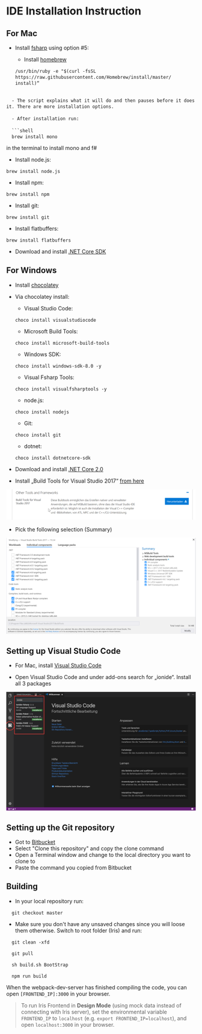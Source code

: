# IDE Installation Instruction 
## For Mac 

- Install [fsharp](http://fsharp.org/use/mac/) using option #5:
  
  - Install [homebrew](https://brew.sh/index_de.html)

  ```shell
  /usr/bin/ruby -e "$(curl -fsSL https://raw.githubusercontent.com/Homebrew/install/master/	install)“
```
  
  - The script explains what it will do and then pauses before it does it. There are more installation options.

  - After installation run:

  ```shell
  brew install mono
  ```
   in the terminal to install mono and f#


- Install node.js:

```shell
brew install node.js
```

- Install npm:	

```shell
brew install npm
```

- Install git:	

```shell
brew install git
```

- Install flatbuffers:

```shell
brew install flatbuffers
```

- Download and install [.NET Core SDK](https://www.microsoft.com/net/core#macos)

## For Windows

- Install [chocolatey](https://chocolatey.org/install)

- Via chocolatey install:
 
  - Visual Studio Code: 

  ```shell
  choco install visualstudiocode
  ```

  - Microsoft Build Tools: 

  ```shell
  choco install microsoft-build-tools
  ```

  - Windows SDK: 

  ```shell
  choco install windows-sdk-8.0 -y
  ```
  
  - Visual Fsharp Tools: 

  ```shell
  choco install visualfsharptools -y
  ```

  - node.js: 

  ```shell
  choco install nodejs
  ```

  - Git: 

  ```shell
  choco install git
  ```

  - dotnet:

  ```shell
  choco install dotnetcore-sdk
  ```


- Download and install [.NET Core 2.0](https://www.microsoft.com/net/download/core)
- Install „Build Tools for Visual Studio 2017“ [from here]( https://www.visualstudio.com/de/downloads/)

![build tools](../img/build_tools.png)

- Pick the following selection (Summary)

![checkbox summary](../img/summary.png)

## Setting up Visual Studio Code

- For Mac, install [Visual Studio Code](https://code.visualstudio.com/Download)

- Open Visual Studio Code and under add-ons search for „ionide“. Install all 3 packages

![install ionide](../img/install_ionide.png)

## Setting up the Git repository

- Got to [Bitbucket](https://bitbucket.org/nsynk/iris/src/d3a8c95ab2762f9eb8b74da12d5e11ee7ac16cbe/dotnet/docs/files/frontend/quickstart.md?at=master&fileviewer=file-view-default)
- Select "Clone this repository" and copy the clone command
- Open a Terminal window and change to the local directory you want to clone to
- Paste the command you copied from Bitbucket

## Building

- In your local repository run: 

```shell
  git checkout master
```

- Make sure you don't have any unsaved changes since you will loose them otherwise. Switch to root folder (Iris) and run:

```shell
  git clean -xfd
```

```shell
  git pull
```

```shell
  sh build.sh BootStrap
```

```shell
  npm run build
```


When the webpack-dev-server has finished compiling the code, you can open `[FRONTEND_IP]:3000` in your browser.

> To run Iris Frontend in **Design Mode** (using mock data instead of connecting with Iris server), set the environmental variable `FRONTEND_IP` to `localhost` (e.g. `export FRONTEND_IP=localhost`), and open `localhost:3000` in your browser.


